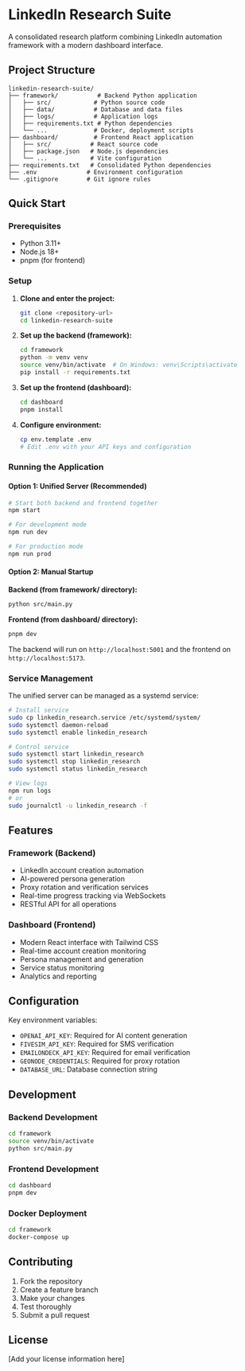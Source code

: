 # LinkedIn Research Suite

A consolidated research platform combining LinkedIn automation framework with a modern dashboard interface.

## Project Structure

```
linkedin-research-suite/
├── framework/           # Backend Python application
│   ├── src/            # Python source code
│   ├── data/           # Database and data files
│   ├── logs/           # Application logs
│   ├── requirements.txt # Python dependencies
│   └── ...             # Docker, deployment scripts
├── dashboard/          # Frontend React application
│   ├── src/           # React source code
│   ├── package.json   # Node.js dependencies
│   └── ...            # Vite configuration
├── requirements.txt   # Consolidated Python dependencies
├── .env              # Environment configuration
└── .gitignore        # Git ignore rules
```

## Quick Start

### Prerequisites
- Python 3.11+
- Node.js 18+
- pnpm (for frontend)

### Setup

1. **Clone and enter the project:**
   ```bash
   git clone <repository-url>
   cd linkedin-research-suite
   ```

2. **Set up the backend (framework):**
   ```bash
   cd framework
   python -m venv venv
   source venv/bin/activate  # On Windows: venv\Scripts\activate
   pip install -r requirements.txt
   ```

3. **Set up the frontend (dashboard):**
   ```bash
   cd dashboard
   pnpm install
   ```

4. **Configure environment:**
   ```bash
   cp env.template .env
   # Edit .env with your API keys and configuration
   ```

### Running the Application

#### Option 1: Unified Server (Recommended)
```bash
# Start both backend and frontend together
npm start

# For development mode
npm run dev

# For production mode  
npm run prod
```

#### Option 2: Manual Startup
**Backend (from framework/ directory):**
```bash
python src/main.py
```

**Frontend (from dashboard/ directory):**
```bash
pnpm dev
```

The backend will run on `http://localhost:5001` and the frontend on `http://localhost:5173`.

### Service Management

The unified server can be managed as a systemd service:

```bash
# Install service
sudo cp linkedin_research.service /etc/systemd/system/
sudo systemctl daemon-reload
sudo systemctl enable linkedin_research

# Control service
sudo systemctl start linkedin_research
sudo systemctl stop linkedin_research
sudo systemctl status linkedin_research

# View logs
npm run logs
# or
sudo journalctl -u linkedin_research -f
```

## Features

### Framework (Backend)
- LinkedIn account creation automation
- AI-powered persona generation
- Proxy rotation and verification services
- Real-time progress tracking via WebSockets
- RESTful API for all operations

### Dashboard (Frontend)
- Modern React interface with Tailwind CSS
- Real-time account creation monitoring
- Persona management and generation
- Service status monitoring
- Analytics and reporting

## Configuration

Key environment variables:
- `OPENAI_API_KEY`: Required for AI content generation
- `FIVESIM_API_KEY`: Required for SMS verification
- `EMAILONDECK_API_KEY`: Required for email verification
- `GEONODE_CREDENTIALS`: Required for proxy rotation
- `DATABASE_URL`: Database connection string

## Development

### Backend Development
```bash
cd framework
source venv/bin/activate
python src/main.py
```

### Frontend Development
```bash
cd dashboard
pnpm dev
```

### Docker Deployment
```bash
cd framework
docker-compose up
```

## Contributing

1. Fork the repository
2. Create a feature branch
3. Make your changes
4. Test thoroughly
5. Submit a pull request

## License

[Add your license information here]
